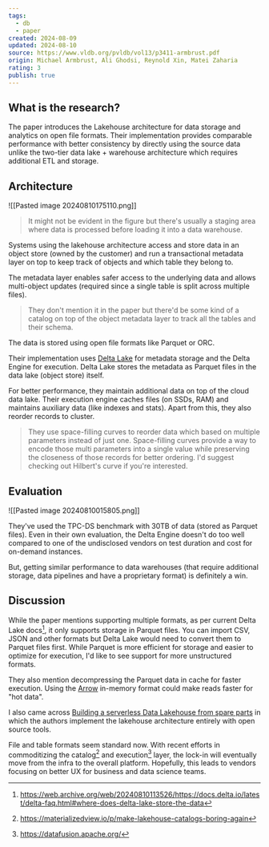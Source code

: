 ```yaml
---
tags:
  - db
  - paper
created: 2024-08-09
updated: 2024-08-10
source: https://www.vldb.org/pvldb/vol13/p3411-armbrust.pdf
origin: Michael Armbrust, Ali Ghodsi, Reynold Xin, Matei Zaharia
rating: 3
publish: true
---
```

## What is the research?

The paper introduces the Lakehouse architecture for data storage and analytics on open file formats. Their implementation provides comparable performance with better consistency by directly using the source data unlike the two-tier data lake + warehouse architecture which requires additional ETL and storage.
## Architecture

![[Pasted image 20240810175110.png]]

> It might not be evident in the figure but there's usually a staging area where data is processed before loading it into a data warehouse.

Systems using the lakehouse architecture access and store data in an object store (owned by the customer) and run a transactional metadata layer on top to keep track of objects and which table they belong to.

The metadata layer enables safer access to the underlying data and allows multi-object updates (required since a single table is split across multiple files).

> They don't mention it in the paper but there'd be some kind of a catalog on top of the object metadata layer to track all the tables and their schema.

The data is stored using open file formats like Parquet or ORC.

Their implementation uses [Delta Lake](https://github.com/delta-io/delta) for metadata storage and the Delta Engine for execution.
Delta Lake stores the metadata as Parquet files in the data lake (object store) itself.

For better performance, they maintain additional data on top of the cloud data lake. Their execution engine caches files (on SSDs, RAM) and maintains auxiliary data (like indexes and stats).
Apart from this, they also reorder records to cluster.

> They use space-filling curves to reorder data which based on multiple parameters instead of just one. Space-filling curves provide a way to encode those multi parameters into a single value while preserving the closeness of those records for better ordering.
> I'd suggest checking out Hilbert's curve if you're interested.

## Evaluation

![[Pasted image 20240810015805.png]]

They've used the TPC-DS benchmark with 30TB of data (stored as Parquet files). Even in their own evaluation, the Delta Engine doesn't do too well compared to one of the undisclosed vendors on test duration and cost for on-demand instances.

But, getting similar performance to data warehouses (that require additional storage, data pipelines and have a proprietary format) is definitely a win.

## Discussion

While the paper mentions supporting multiple formats, as per current Delta Lake docs[^1], it only supports storage in Parquet files.
You can import CSV, JSON and other formats but Delta Lake would need to convert them to Parquet files first. While Parquet is more efficient for storage and easier to optimize for execution, I'd like to see support for more unstructured formats.

They also mention decompressing the Parquet data in cache for faster execution. Using the [Arrow](https://arrow.apache.org/) in-memory format could make reads faster for "hot data".

I also came across [Building a serverless Data Lakehouse from spare parts](https://arxiv.org/pdf/2308.05368) in which the authors implement the lakehouse architecture entirely with open source tools.

File and table formats seem standard now. With recent efforts in commoditizing the catalog[^2] and execution[^3] layer, the lock-in will eventually move from the infra to the overall platform. Hopefully, this leads to vendors focusing on better UX for business and data science teams.

[^1]: https://web.archive.org/web/20240810113526/https://docs.delta.io/latest/delta-faq.html#where-does-delta-lake-store-the-data
[^2]: https://materializedview.io/p/make-lakehouse-catalogs-boring-again
[^3]: https://datafusion.apache.org/
